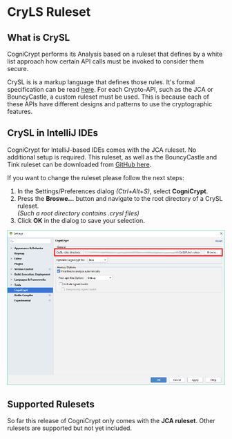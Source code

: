 # CryLS Ruleset 

## What is CrySL
CogniCrypt performs its Analysis based on a ruleset that defines by a white list approach how certain API calls must be invoked to consider them secure. 

CrySL is is a markup language that defines those rules. It's formal specification can be read [here](https://www.eclipse.org/cognicrypt/documentation/crysl/). For each Crypto-API, such as the JCA or BouncyCastle, a custom ruleset must be used. This is because each of these APIs have different designs and patterns to use the cryptographic features. 

## CrySL in IntelliJ IDEs

CogniCrypt for IntelliJ-based IDEs comes with the JCA ruleset. No additional setup is required. This ruleset, as well as the BouncyCastle and Tink ruleset can be downloaded from [GitHub here](https://github.com/CROSSINGTUD/CryptoAnalysis/releases/download/2.3/CrySL-rulesets.zip). 

If you want to change the ruleset please follow the next steps:

1. In the Settings/Preferences dialog *(Ctrl+Alt+S)*, select **CogniCrypt**.
2. Press the **Broswe...** button and navigate to the root directory of a CrySL ruleset.  
*(Such a root directory contains .crysl files)*
3. Click **OK** in the dialog to save your selection.

![CogniCrypt Settings](Images/CCSettingsCrySL.png)




## Supported Rulesets
So far this release of CogniCrypt only comes with the **JCA ruleset**. Other rulesets are supported but not yet included.
